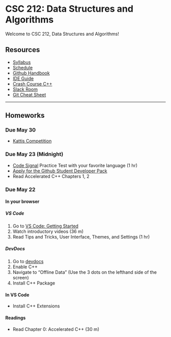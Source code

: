 # CSC 212: Data Structures and Algorithms

Welcome to CSC 212, Data Structures and Algorithms!

## Resources

- [Syllabus](docs/syllabus.md)
- [Schedule](docs/schedule.md)
- [Github Handbook](docs/github.md)
- [IDE Guide](docs/IDE.md)
- [Crash Course C++](docs/CrashCourseCpp.pdf)
- [Slack Room](https://csc212.slack.com/)
- [Git Cheat Sheet](https://education.github.com/git-cheat-sheet-education.pdf)

---

## Homeworks

### Due May 30

- [Kattis Competition](https://open.kattis.com/contests/gk5vue/edit)

### Due May 23 (Midnight)

- [Code Signal](https://app.codesignal.com/) Practice Test with your favorite language (1 hr)
- [Apply for the Github Student Developer Pack](https://education.github.com/pack)
- Read Accelerated C++ Chapters 1, 2

### Due May 22

#### In your browser

##### VS Code

1. Go to [VS Code: Getting Started](https://code.visualstudio.com/docs/getstarted/introvideos)
2. Watch introductory videos (36 m)
3. Read Tips and Tricks, User Interface, Themes, and Settings (1 hr)

##### DevDocs

1. Go to [devdocs](https://devdocs.io/)
2. Enable C++
3. Navigate to “Offline Data” (Use the 3 dots on the lefthand side of the screen)
4. Install C++ Package

#### In VS Code

- Install C++ Extensions

#### Readings

- Read Chapter 0: Accelerated C++ (30 m)
